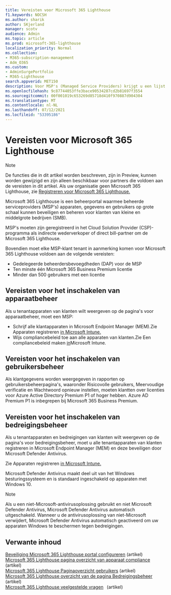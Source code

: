 ```yaml
---
title: Vereisten voor Microsoft 365 Lighthouse
f1.keywords: NOCSH
ms.author: sharik
author: SKjerland
manager: scotv
audience: Admin
ms.topic: article
ms.prod: microsoft-365-lighthouse
localization_priority: Normal
ms.collection:
- M365-subscription-management
- Adm_O365
ms.custom:
- AdminSurgePortfolio
- M365-Lighthouse
search.appverid: MET150
description: Voor MSP's (Managed Service Providers) krijgt u een lijst met vereisten voor het gebruik van Microsoft 365 Lighthouse.
ms.openlocfilehash: 9c87744053ffe3bace90534287cd2b81697f3554
ms.sourcegitcommit: 00f001019c653269d85718d410f970887d904304
ms.translationtype: MT
ms.contentlocale: nl-NL
ms.lasthandoff: 07/12/2021
ms.locfileid: "53395186"
---
```

# <a name="requirements-for-microsoft-365-lighthouse"></a>Vereisten voor Microsoft 365 Lighthouse

> [!NOTE]
> De functies die in dit artikel worden beschreven, zijn in Preview, kunnen worden gewijzigd en zijn alleen beschikbaar voor partners die voldoen aan de vereisten in dit artikel. Als uw organisatie geen Microsoft 365 Lighthouse, zie [Registreren voor Microsoft 365 Lighthouse.](m365-lighthouse-sign-up.md)

Microsoft 365 Lighthouse is een beheerportal waarmee beheerde serviceproviders (MSP's) apparaten, gegevens en gebruikers op grote schaal kunnen beveiligen en beheren voor klanten van kleine en middelgrote bedrijven (SMB).  

MSP's moeten zijn geregistreerd in het Cloud Solution Provider (CSP)-programma als indirecte wederverkoper of direct bill-partner om de Microsoft 365 Lighthouse.  

Bovendien moet elke MSP-klant tenant in aanmerking komen voor Microsoft 365 Lighthouse voldoen aan de volgende vereisten: 
 
- Gedelegeerde beheerdersbevoegdheden (DAP) voor de MSP 
- Ten minste één Microsoft 365 Business Premium licentie 
- Minder dan 500 gebruikers met een licentie  

## <a name="requirements-for-enablingdevice-management"></a>Vereisten voor het inschakelen van apparaatbeheer   

Als u tenantapparaten van klanten wilt weergeven op de pagina's voor apparaatbeheer, moet een MSP:    

- Schrijf alle klantapparaten in Microsoft Endpoint Manager (MEM).Zie Apparaten registreren [in Microsoft Intune.](/mem/intune/enrollment/)
- Wijs compliancebeleid toe aan alle apparaten van klanten.Zie Een compliancebeleid maken [in](/mem/intune/protect/create-compliance-policy)Microsoft Intune. 

## <a name="requirements-for-enabling-usermanagement"></a>Vereisten voor het inschakelen van gebruikersbeheer 

Als klantgegevens worden weergegeven in rapporten op gebruikersbeheerpagina's, waaronder Risicovolle gebruikers, Meervoudige verificatie en Wachtwoord opnieuw instellen, moeten klantten over licenties voor Azure Active Directory Premium P1 of hoger hebben. Azure AD Premium P1 is inbegrepen bij Microsoft 365 Business Premium.   

## <a name="requirements-for-enablingthreat-management"></a>Vereisten voor het inschakelen van bedreigingsbeheer 

Als u tenantapparaten en bedreigingen van klanten wilt weergeven op de pagina's voor bedreigingsbeheer, moet u alle tenantapparaten van klanten registreren in Microsoft Endpoint Manager (MEM) en deze beveiligen door Microsoft Defender Antivirus.  

Zie Apparaten registreren [in Microsoft Intune.](/mem/intune/enrollment/)  

Microsoft Defender Antivirus maakt deel uit van het Windows besturingssysteem en is standaard ingeschakeld op apparaten met Windows 10.  

> [!NOTE] 
> Als u een niet-Microsoft-antivirusoplossing gebruikt en niet Microsoft Defender Antivirus, Microsoft Defender Antivirus automatisch uitgeschakeld. Wanneer u de antivirusoplossing van niet-Microsoft verwijdert, Microsoft Defender Antivirus automatisch geactiveerd om uw apparaten Windows te beschermen tegen bedreigingen.    

## <a name="related-content"></a>Verwante inhoud   

[Beveiliging Microsoft 365 Lighthouse portal configureren](m365-lighthouse-configure-portal-security.md) (artikel)\
[Microsoft 365 Lighthouse pagina overzicht van apparaat compliance](m365-lighthouse-device-compliance-page-overview.md) (artikel)\
[Microsoft 365 Lighthouse Paginaoverzicht gebruikers](m365-lighthouse-users-page-overview.md) (artikel)\
[Microsoft 365 Lighthouse overzicht van de pagina Bedreigingsbeheer](m365-lighthouse-threat-management-page-overview.md) (artikel)\
[Microsoft 365 Lighthouse veelgestelde vragen](m365-lighthouse-faq.yml)   (artikel)

